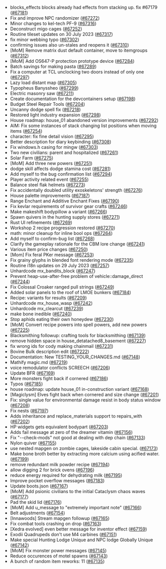 * blocks_effects blocks already had effects from stacking up. fix #67179 ([#67181](https://github.com/CleverRaven/Cataclysm-DDA/pull/67181))
* Fix and improve NPC randomizer ([#67272](https://github.com/CleverRaven/Cataclysm-DDA/pull/67272))
* Minor changes to kel-tech PF-9 ([#67316](https://github.com/CleverRaven/Cataclysm-DDA/pull/67316))
* Deconstruct migo cages ([#67252](https://github.com/CleverRaven/Cataclysm-DDA/pull/67252))
* Routine tileset updates on 30 July 2023 ([#67317](https://github.com/CleverRaven/Cataclysm-DDA/pull/67317))
* fix minor webbing typo ([#67302](https://github.com/CleverRaven/Cataclysm-DDA/pull/67302))
* confirming issues also un-stales and reopens it ([#67310](https://github.com/CleverRaven/Cataclysm-DDA/pull/67310))
* [MoM] Remove matrix dust default container, move to itemgroups ([#67312](https://github.com/CleverRaven/Cataclysm-DDA/pull/67312))
* [MoM] Add OS647-P protection prototype device  ([#67284](https://github.com/CleverRaven/Cataclysm-DDA/pull/67284))
* Batch savings for making pasta ([#67289](https://github.com/CleverRaven/Cataclysm-DDA/pull/67289))
* Fix a computer at TCL unclocking two doors instead of only one ([#67297](https://github.com/CleverRaven/Cataclysm-DDA/pull/67297))
* Lazy load distant map ([#67305](https://github.com/CleverRaven/Cataclysm-DDA/pull/67305))
* Typopheus Banyssheo ([#67299](https://github.com/CleverRaven/Cataclysm-DDA/pull/67299))
* Electric masonry saw ([#67211](https://github.com/CleverRaven/Cataclysm-DDA/pull/67211))
* Create documentation for the devcontainers setup ([#67198](https://github.com/CleverRaven/Cataclysm-DDA/pull/67198))
* Budget Steel Repair Tools ([#67204](https://github.com/CleverRaven/Cataclysm-DDA/pull/67204))
* Uncanny dodge spell fix ([#67218](https://github.com/CleverRaven/Cataclysm-DDA/pull/67218))
* Restored light industry expansion ([#67298](https://github.com/CleverRaven/Cataclysm-DDA/pull/67298))
* House roadmap: house_01 abandoned version improvements ([#67292](https://github.com/CleverRaven/Cataclysm-DDA/pull/67292))
* AIM: Fix some instances of stack changing list positions when moving items ([#67254](https://github.com/CleverRaven/Cataclysm-DDA/pull/67254))
* character: fix fine detail vision ([#67295](https://github.com/CleverRaven/Cataclysm-DDA/pull/67295))
* Better description for diary keybinding ([#67308](https://github.com/CleverRaven/Cataclysm-DDA/pull/67308))
* Fix windows.h casing for mingw ([#67303](https://github.com/CleverRaven/Cataclysm-DDA/pull/67303))
* Two new civilians: parent and hospitalized ([#67261](https://github.com/CleverRaven/Cataclysm-DDA/pull/67261))
* Solar Farm ([#67275](https://github.com/CleverRaven/Cataclysm-DDA/pull/67275))
* [MoM] Add three new powers ([#67251](https://github.com/CleverRaven/Cataclysm-DDA/pull/67251))
* dodge skill affects dodge stamina cost ([#67281](https://github.com/CleverRaven/Cataclysm-DDA/pull/67281))
* Add myself to the bug confirmation list ([#67294](https://github.com/CleverRaven/Cataclysm-DDA/pull/67294))
* Player activity related event ([#67255](https://github.com/CleverRaven/Cataclysm-DDA/pull/67255))
* Balance steel flak helmets ([#67273](https://github.com/CleverRaven/Cataclysm-DDA/pull/67273))
* Fix accidentally doubled utility exoskeletons' strength ([#67276](https://github.com/CleverRaven/Cataclysm-DDA/pull/67276))
* House palette improvements ([#67187](https://github.com/CleverRaven/Cataclysm-DDA/pull/67187))
* Range Enchant and Additive Enchant Fixes ([#67190](https://github.com/CleverRaven/Cataclysm-DDA/pull/67190))
* Fix kevlar requirements of survivor gear crafts ([#67246](https://github.com/CleverRaven/Cataclysm-DDA/pull/67246))
* Make makeshift bodypillow a variant ([#67266](https://github.com/CleverRaven/Cataclysm-DDA/pull/67266))
* Spawn quivers in the hunting supply stores ([#67271](https://github.com/CleverRaven/Cataclysm-DDA/pull/67271))
* Rust UI refinements ([#67269](https://github.com/CleverRaven/Cataclysm-DDA/pull/67269))
* Workshop 2 recipe progression restored ([#67270](https://github.com/CleverRaven/Cataclysm-DDA/pull/67270))
* math: minor cleanup for inline bool ops ([#67264](https://github.com/CleverRaven/Cataclysm-DDA/pull/67264))
* Add myself to confirm-bug list ([#67268](https://github.com/CleverRaven/Cataclysm-DDA/pull/67268))
* Clarify the gameplay rationale for the CBM lore change ([#67241](https://github.com/CleverRaven/Cataclysm-DDA/pull/67241))
* Various item price changes ([#67250](https://github.com/CleverRaven/Cataclysm-DDA/pull/67250))
* [Mom] Fix feral PKer message ([#67253](https://github.com/CleverRaven/Cataclysm-DDA/pull/67253))
* Fix grainy glyphs in blended font rendering mode ([#67235](https://github.com/CleverRaven/Cataclysm-DDA/pull/67235))
* Routine i18n updates on 29 July 2023 ([#67257](https://github.com/CleverRaven/Cataclysm-DDA/pull/67257))
* Unhardcode mx_bandits_block ([#67247](https://github.com/CleverRaven/Cataclysm-DDA/pull/67247))
* Prevent heap-use-after-free problem of vehicle::damage_direct ([#67244](https://github.com/CleverRaven/Cataclysm-DDA/pull/67244))
* Fix Colossal Croaker ranged pull strings ([#67249](https://github.com/CleverRaven/Cataclysm-DDA/pull/67249))
* Added solar panels to the roof of LMOE bunkers ([#67184](https://github.com/CleverRaven/Cataclysm-DDA/pull/67184))
* Recipe: variants for results ([#67209](https://github.com/CleverRaven/Cataclysm-DDA/pull/67209))
* Unhardcode mx_house_wasp ([#67242](https://github.com/CleverRaven/Cataclysm-DDA/pull/67242))
* Unhardcode mx_clearcut ([#67239](https://github.com/CleverRaven/Cataclysm-DDA/pull/67239))
* make bone inedible ([#67240](https://github.com/CleverRaven/Cataclysm-DDA/pull/67240))
* Stop aphids eating their own honeydew ([#67230](https://github.com/CleverRaven/Cataclysm-DDA/pull/67230))
* [MoM] Convert recipe powers into spell powers, add new powers ([#67225](https://github.com/CleverRaven/Cataclysm-DDA/pull/67225))
* Blacksmithing followup: crafting tools for blacksmithing ([#67139](https://github.com/CleverRaven/Cataclysm-DDA/pull/67139))
* remove hidden space in house_detatached8_basement ([#67227](https://github.com/CleverRaven/Cataclysm-DDA/pull/67227))
* fix wrong ids for cody making chainmail ([#67231](https://github.com/CleverRaven/Cataclysm-DDA/pull/67231))
* Bovine Bulk description edit ([#67222](https://github.com/CleverRaven/Cataclysm-DDA/pull/67222))
* Documentation: New TESTING_YOUR_CHANGES.md ([#67148](https://github.com/CleverRaven/Cataclysm-DDA/pull/67148))
* Mathify magic.md ([#67219](https://github.com/CleverRaven/Cataclysm-DDA/pull/67219))
* voice remodulator conflicts SCREECH ([#67206](https://github.com/CleverRaven/Cataclysm-DDA/pull/67206))
* Update BFR ([#67169](https://github.com/CleverRaven/Cataclysm-DDA/pull/67169))
* More monsters fight back if cornered ([#67186](https://github.com/CleverRaven/Cataclysm-DDA/pull/67186))
* Typos ([#67185](https://github.com/CleverRaven/Cataclysm-DDA/pull/67185))
* house roadmap: update house_01 in-construction variant ([#67168](https://github.com/CleverRaven/Cataclysm-DDA/pull/67168))
* [Magiclysm] Elves fight back when cornered and size change ([#67201](https://github.com/CleverRaven/Cataclysm-DDA/pull/67201))
* Fix: single value for environmental damage resist in body status window ([#67208](https://github.com/CleverRaven/Cataclysm-DDA/pull/67208))
* Fix nests ([#67197](https://github.com/CleverRaven/Cataclysm-DDA/pull/67197))
* Adds inheritance and replace_materials support to repairs_with ([#67202](https://github.com/CleverRaven/Cataclysm-DDA/pull/67202))
* HP widgets gets equivalent bodypart ([#67203](https://github.com/CleverRaven/Cataclysm-DDA/pull/67203))
* Adds fail message at zero of the dreamer vitamin ([#67156](https://github.com/CleverRaven/Cataclysm-DDA/pull/67156))
* Fix "--check-mods" not good at dealing with dep chain ([#67133](https://github.com/CleverRaven/Cataclysm-DDA/pull/67133))
* Nylon quiver ([#67155](https://github.com/CleverRaven/Cataclysm-DDA/pull/67155))
* use nested mapgen on zombie cages, lakeside cabin special. ([#67173](https://github.com/CleverRaven/Cataclysm-DDA/pull/67173))
* Make bone broth better by extracting more calcium using acified water. ([#67199](https://github.com/CleverRaven/Cataclysm-DDA/pull/67199))
* remove redundant milk powder recipe ([#67194](https://github.com/CleverRaven/Cataclysm-DDA/pull/67194))
* allow digging 2 for brick ovens ([#67196](https://github.com/CleverRaven/Cataclysm-DDA/pull/67196))
* reduce energy required for dehydrating milk ([#67195](https://github.com/CleverRaven/Cataclysm-DDA/pull/67195))
* Improve pocket overflow messages ([#67183](https://github.com/CleverRaven/Cataclysm-DDA/pull/67183))
* Update boots.json ([#67167](https://github.com/CleverRaven/Cataclysm-DDA/pull/67167))
* [MoM] Add psionic civilians to the initial Cataclysm chaos waves ([#67177](https://github.com/CleverRaven/Cataclysm-DDA/pull/67177))
* Pad the skid lid ([#67176](https://github.com/CleverRaven/Cataclysm-DDA/pull/67176))
* [MoM] Add u_message to "extremely important note" ([#67166](https://github.com/CleverRaven/Cataclysm-DDA/pull/67166))
* Belt adjustments ([#67154](https://github.com/CleverRaven/Cataclysm-DDA/pull/67154))
* [Innawoods] Stream mapgen followup ([#67165](https://github.com/CleverRaven/Cataclysm-DDA/pull/67165))
* Fix combat tools crashing on drop ([#67163](https://github.com/CleverRaven/Cataclysm-DDA/pull/67163))
* [Xedra evolved] even better message for inventor effect ([#67159](https://github.com/CleverRaven/Cataclysm-DDA/pull/67159))
* Exodii Quadrupeds don't use M4 carbines ([#67151](https://github.com/CleverRaven/Cataclysm-DDA/pull/67151))
* Make special Hunting Lodge Unique and NPC lodge Globally Unique ([#67142](https://github.com/CleverRaven/Cataclysm-DDA/pull/67142))
* [MoM] Fix monster power messages ([#67145](https://github.com/CleverRaven/Cataclysm-DDA/pull/67145))
* Reduce occurences of motel spawns ([#67143](https://github.com/CleverRaven/Cataclysm-DDA/pull/67143))
* A bunch of random item reworks: 11 ([#67135](https://github.com/CleverRaven/Cataclysm-DDA/pull/67135))
